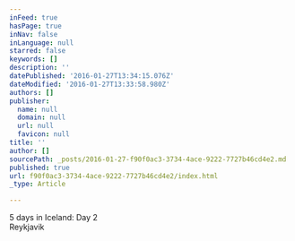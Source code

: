 ```yaml
---
inFeed: true
hasPage: true
inNav: false
inLanguage: null
starred: false
keywords: []
description: ''
datePublished: '2016-01-27T13:34:15.076Z'
dateModified: '2016-01-27T13:33:58.980Z'
authors: []
publisher:
  name: null
  domain: null
  url: null
  favicon: null
title: ''
author: []
sourcePath: _posts/2016-01-27-f90f0ac3-3734-4ace-9222-7727b46cd4e2.md
published: true
url: f90f0ac3-3734-4ace-9222-7727b46cd4e2/index.html
_type: Article

---
```

5 days in Iceland: Day 2  
Reykjavik
